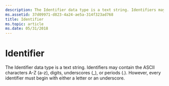 ```yaml
---
description: The Identifier data type is a text string. Identifiers may contain the ASCII characters A-Z (a-z), digits, underscores (\_), or periods (.). However, every identifier must begin with either a letter or an underscore.
ms.assetid: 37d09971-d823-4a24-ae5a-314f323ad768
title: Identifier
ms.topic: article
ms.date: 05/31/2018
---
```


# Identifier

The Identifier data type is a text string. Identifiers may contain the ASCII characters A-Z (a-z), digits, underscores (\_), or periods (.). However, every identifier must begin with either a letter or an underscore.

 

 



